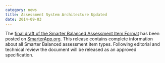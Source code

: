 ```yaml
---
category: news
title: Assessment System Architecture Updated
date: 2014-09-03
---
```

The [final draft of the Smarter Balanced Assessment Item Format](http://www.smarterapp.org/specs/AssessmentItemFormat.html) has been posted on [SmarterApp.org](http://www.smarterapp.org). This release contains complete information about all Smarter Balanced assessment item types. Following editorial and technical review the document will be released as an approved specification.